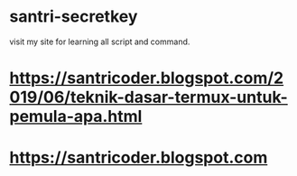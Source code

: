 # santri-secretkey
visit my site for learning all script and command.
# https://santricoder.blogspot.com/2019/06/teknik-dasar-termux-untuk-pemula-apa.html
# https://santricoder.blogspot.com

